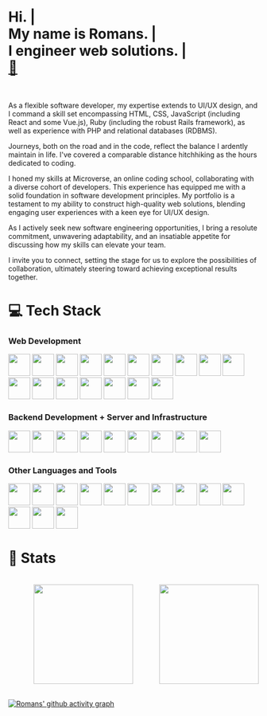 # <div align="left"> Hi. | <br /> My name is Romans. | <br /> I engineer web solutions. | <br /> [:pig:](https://www.linkedin.com/in/obj513/)</div>
<br />

As a flexible software developer, my expertise extends to UI/UX design, and I command a skill set encompassing HTML, CSS, JavaScript (including React and some Vue.js), Ruby (including the robust Rails framework), as well as experience with PHP and relational databases (RDBMS).

Journeys, both on the road and in the code, reflect the balance I ardently maintain in life. I've covered a comparable distance hitchhiking as the hours dedicated to coding.

I honed my skills at Microverse, an online coding school, collaborating with a diverse cohort of developers. This experience has equipped me with a solid foundation in software development principles. My portfolio is a testament to my ability to construct high-quality web solutions, blending engaging user experiences with a keen eye for UI/UX design.

As I actively seek new software engineering opportunities, I bring a resolute commitment, unwavering adaptability, and an insatiable appetite for discussing how my skills can elevate your team.

I invite you to connect, setting the stage for us to explore the possibilities of collaboration, ultimately steering toward achieving exceptional results together.

# 💻 Tech Stack

### Web Development
<img height="44px" width="44px" src="https://cdn.jsdelivr.net/gh/devicons/devicon/icons/html5/html5-plain-wordmark.svg"> <img height="44px" width="44px" src="https://cdn.jsdelivr.net/gh/devicons/devicon/icons/css3/css3-plain-wordmark.svg"> <img height="44px" width="44px" src="https://cdn.jsdelivr.net/gh/devicons/devicon/icons/javascript/javascript-plain.svg"> <img height="44px" width="44px" src="https://cdn.jsdelivr.net/gh/devicons/devicon/icons/bootstrap/bootstrap-plain-wordmark.svg"> <img height="44px" width="44px" src="https://cdn.jsdelivr.net/gh/devicons/devicon/icons/jquery/jquery-plain-wordmark.svg"> <img height="44px" width="44px" src="https://cdn.jsdelivr.net/gh/devicons/devicon/icons/less/less-plain-wordmark.svg"> <img height="44px" width="44px" src="https://cdn.jsdelivr.net/gh/devicons/devicon/icons/react/react-original-wordmark.svg"> <img height="44px" width="44px" src="https://cdn.jsdelivr.net/gh/devicons/devicon/icons/redux/redux-original.svg"> <img height="44px" width="44px" src="https://cdn.jsdelivr.net/gh/devicons/devicon/icons/sass/sass-original.svg"> <img height="44px" width="44px" src="https://cdn.jsdelivr.net/gh/devicons/devicon/icons/nuxtjs/nuxtjs-original.svg"> <img height="44px" width="44px" src="https://cdn.jsdelivr.net/gh/devicons/devicon/icons/vuejs/vuejs-original-wordmark.svg" /> <img height="44px" width="44px" src="https://cdn.jsdelivr.net/gh/devicons/devicon/icons/materialui/materialui-original.svg"> <img height="44px" width="44px" src="https://cdn.jsdelivr.net/gh/devicons/devicon/icons/tailwindcss/tailwindcss-plain.svg"> <img height="44px" width="44px" src="https://cdn.jsdelivr.net/gh/devicons/devicon/icons/gulp/gulp-plain.svg"> <img height="44px" width="44px" src="https://cdn.jsdelivr.net/gh/devicons/devicon/icons/webpack/webpack-plain.svg"> <img height="44px" width="44px" src="https://cdn.jsdelivr.net/gh/devicons/devicon/icons/babel/babel-original.svg"> <img height="44px" width="44px" src="https://cdn.jsdelivr.net/gh/devicons/devicon/icons/typescript/typescript-original.svg">

### Backend Development + Server and Infrastructure
<img height="44px" width="44px" src="https://cdn.jsdelivr.net/gh/devicons/devicon/icons/postgresql/postgresql-plain-wordmark.svg"> <img height="44px" width="44px" src="https://cdn.jsdelivr.net/gh/devicons/devicon/icons/mysql/mysql-original-wordmark.svg"> <img height="44px" width="44px" src="https://cdn.jsdelivr.net/gh/devicons/devicon/icons/php/php-plain.svg"> <img height="44px" width="44px" src="https://cdn.jsdelivr.net/gh/devicons/devicon/icons/ruby/ruby-plain-wordmark.svg"> <img height="44px" width="44px" src="https://cdn.jsdelivr.net/gh/devicons/devicon/icons/rails/rails-plain-wordmark.svg"> <img height="44px" width="44px" src="https://cdn.jsdelivr.net/gh/devicons/devicon/icons/linux/linux-original.svg"> <img height="44px" width="44px" src="https://cdn.jsdelivr.net/gh/devicons/devicon/icons/nginx/nginx-original.svg"> <img height="44px" width="44px" src="https://cdn.jsdelivr.net/gh/devicons/devicon/icons/docker/docker-plain-wordmark.svg"> <img height="44px" width="44px" src="https://cdn.jsdelivr.net/gh/devicons/devicon/icons/apache/apache-line-wordmark.svg">

### Other Languages and Tools
<img height="44px" width="44px" src="https://cdn.jsdelivr.net/gh/devicons/devicon/icons/jest/jest-plain.svg"> <img height="44px" width="44px" src="https://cdn.jsdelivr.net/gh/devicons/devicon/icons/rspec/rspec-original.svg"> <img height="44px" width="44px" src="https://cdn.jsdelivr.net/gh/devicons/devicon/icons/c/c-original.svg"> <img height="44px" width="44px" src="https://cdn.jsdelivr.net/gh/devicons/devicon/icons/vim/vim-original.svg"> <img height="44px" width="44px" src="https://cdn.jsdelivr.net/gh/devicons/devicon/icons/visualstudio/visualstudio-plain.svg"> <img height="44px" width="44px" src="https://cdn.jsdelivr.net/gh/devicons/devicon/icons/yarn/yarn-original.svg"> <img height="44px" width="44px" src="https://cdn.jsdelivr.net/gh/devicons/devicon/icons/figma/figma-original.svg"> <img height="44px" width="44px" src="https://cdn.jsdelivr.net/gh/devicons/devicon/icons/eslint/eslint-original.svg"> <img height="44px" width="44px" src="https://cdn.jsdelivr.net/gh/devicons/devicon/icons/git/git-plain.svg"> <img height="44px" width="44px" src="https://cdn.jsdelivr.net/gh/devicons/devicon/icons/bitbucket/bitbucket-original.svg"> <img height="44px" width="44px" src="https://cdn.jsdelivr.net/gh/devicons/devicon/icons/gitlab/gitlab-plain-wordmark.svg"> <img height="44px" width="44px" src="https://cdn.jsdelivr.net/gh/devicons/devicon/icons/fedora/fedora-plain.svg"> <img height="44px" width="44px" src="https://cdn.jsdelivr.net/gh/devicons/devicon/icons/npm/npm-original-wordmark.svg" />

# 📝 Stats
<br />
<div align="center">
  <img height=200 align="right" src="https://github-readme-stats.vercel.app/api?username=romans-adi&theme=gotham" />
  <img height=200 align="center" src="https://github-readme-stats.vercel.app/api/top-langs?username=romans-adi&layout=compact&langs_count=8&card_width=320&theme=gotham" />
</div>
<br />

[![Romans' github activity graph](https://github-readme-activity-graph.vercel.app/graph?username=romans-adi&theme=dracula&bg_color=0d1117&point=ccc&line=621622&hide_border=true&area=true&area_color=ccc&radius=6&custom_title=Romans'%20contribution)](https://github.com/ashutosh00710/github-readme-activity-graph)



